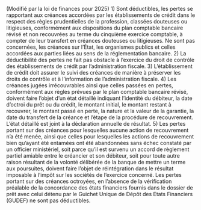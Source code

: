 (Modifié par la loi de finances pour 2025) 1) Sont déductibles, les pertes se rapportant aux créances accordées par les établissements de crédit dans le respect des règles prudentielles de la profession, classées douteuses ou litigieuses, conformément aux dispositions du plan comptable bancaire révisé et non recouvrées au terme du cinquième exercice comptable, à compter de leur transfert en créances douteuses ou litigieuses.
Ne sont pas concernées, les créances sur l’État, les organismes publics et celles accordées aux parties liées au sens de la réglementation bancaire.
2) La déductibilité des pertes ne fait pas obstacle à l’exercice du droit de contrôle
des établissements de crédit par l’administration fiscale.
3) L’établissement de crédit doit assurer le suivi des créances de manière à préserver
les droits de contrôle et à l’information de l’administration fiscale.
4) Les  créances  jugées  irrécouvrables  ainsi  que  celles  passées  en  pertes,
conformément aux règles prévues par le plan comptable bancaire révisé, doivent faire l’objet d’un état détaillé indiquant l’identité du débiteur, la date d’octroi du prêt ou du crédit, le montant initial, le montant restant à recouvrer, le montant passé en perte, la nature et la valeur de la garantie, la date du transfert de la créance et l’étape de la procédure de recouvrement. L’état détaillé est joint à la déclaration annuelle de résultat.
5) Les  pertes  portant  sur  des  créances  pour  lesquelles  aucune  action  de
recouvrement n’a été menée, ainsi que celles pour lesquelles les actions de recouvrement bien qu’ayant été entamées ont été abandonnées sans échec constaté par un officier ministériel, soit parce qu’il est survenu un accord de règlement partiel amiable entre le créancier et son débiteur, soit pour toute autre raison résultant de la volonté délibérée de la banque de mettre un terme aux poursuites, doivent faire l’objet de réintégration dans le résultat imposable à l’impôt sur les sociétés de l’exercice concerné. Les pertes portant sur des créances octroyées, en l’absence de la vérification préalable de la concordance des états financiers fournis dans le dossier de prêt avec celui détenu par le Guichet Unique de Dépôt des Etats Financiers (GUDEF) ne sont pas déductibles.